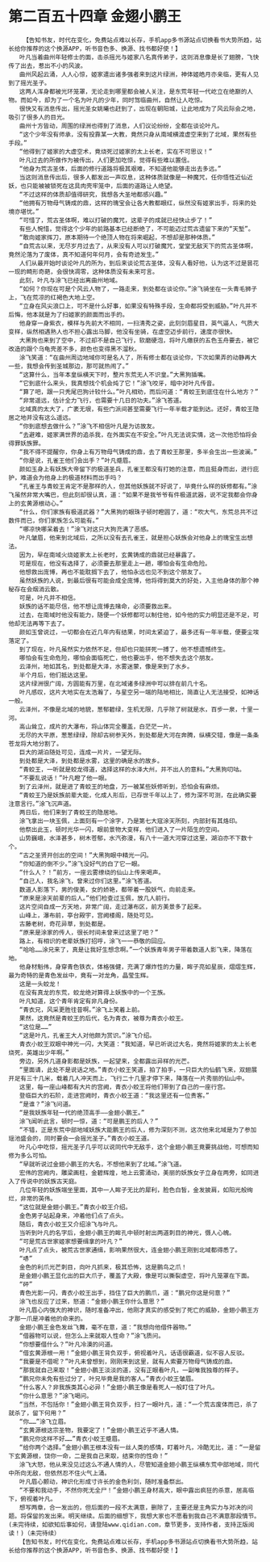 # 第二百五十四章 金翅小鹏王
        【告知书友，时代在变化，免费站点难以长存，手机app多书源站点切换看书大势所趋，站长给你推荐的这个换源APP，听书音色多、换源、找书都好使！】
       叶凡当着曲州年轻修士的面，击杀摇光与姬家八名真传弟子，这则消息像是长了翅膀，飞快传了出去，惹出不小的风波。
       曲州风起云涌，人人心惊，姬家遣出诸多强者来到这片绿洲，神体姬皓月亦亲临，更有人见到了摇光圣子。
       这两人浑身都被光环笼罩，无论走到哪里都会被人关注，是东荒年轻一代屹立在绝巅的人物。而如今，却为了一个名为叶凡的少年，同时驾临曲州，自然让人吃惊。
       很快又有消息传出，摇光圣女姚曦也赶到了，出现在朝阳城，让此地成为了风云际会之地，吸引了很多人的目光。
       曲州十方皆动，周围的绿洲也得到了消息，人们议论纷纷，全都在谈论叶凡。
       “这个少年没有师承，没有投靠某一大教，竟然只身从南域横渡虚空来到了北域，果然有些手段。”
       “他得到了姬家的大虚空术，竟烧死过姬家的太上长老，实在不可思议！”
       叶凡过去的所做作为被传出，人们更加吃惊，觉得有些难以置信。
       “他身为荒古圣体，后面的修行道路将极其艰难，不知道他能够走出去多远。”
       当这则消息传出后，很多人都发出一声叹息，这种体质就像是一种魔咒，任你悟性近仙近妖，也只能被被锁死在这具肉壳牢笼中，后面的道路让人绝望。
       “不过这样的体质却值得研究，我想各大圣地都感兴趣。”
       “他拥有万物母气铸成的鼎，这样的瑰宝会让各大教都眼红，纵然没有姬家出手，将来的处境亦堪忧。”
       “可惜了，荒古圣体啊，难以打破的魔咒，这辈子的成就已经快止步了！”
       有些人惋惜，觉得这个少年的前路基本已经断绝了，不可能迈过荒古遗留下来的“天堑”。
       “敢向姬家挥刀，原本期待一个绝顶人物在将来崛起，不想却是那种体质。”
       “自荒古以来，无尽岁月过去了，从来没有人可以打破魔咒，堂堂无敌天下的荒古圣体啊，竟然沦落为了废体，真不知道何年何月，会有奇迹发生。”
       人们从最开始时谈论叶凡的所为，到后来谈论荒古圣体，没有人看好他，认为这不过是昙花一现的畸形奇葩，会很快凋零，这种体质没有未来可言。
       此刻，叶凡与涂飞已经出离曲州地域。
       “如何？你现在可是个风云人物了，一路走来，到处都在谈论你。”涂飞骑坐在一头青毛狮子上，飞在荒凉的红褐色大地上空。
       “立身在风尖浪口上，可不是什么好事，如果没有特殊手段，生命都将受到威胁。”叶凡并不后悔，他本就是为了扫姬家的颜面而出手的。
       他身穿一身紫衣，模样与先前大不相同，一扫清秀之姿，此刻剑眉星目，英气逼人，气质大变样，纵然相遇熟人也不担心露出马脚，他没有坐骑，在虚空迈步前行，速度亦很快。
       大黑狗也来到了空中，不过却不是自己飞行，软磨硬泡，将叶凡缴获的五色玉舟要去，被它改造的跟个乌龟壳差不多，颜色也变得黑不溜秋。
       涂飞笑道：“在曲州周边地域你可是名人了，所有修士都在谈论你，下次如果弄的动静再大一些，我想会传到圣城那边，那可就热闹了。”
       “这算什么，当年本皇纵横天下时，整片东荒无人不识皇。”大黑狗插嘴。
       “它到底什么来头，我真想找个机会炖了它！”涂飞咬牙，暗中对叶凡传音。
       “算了吧，跟一只秃尾巴狗计较什么。”叶凡相劝，而后问道：“青蛟王到底住在什么地方？”
       “非常遥远，估计全力飞行，也需要十几日的功夫。”涂飞答道。
       北域真的太大了，广袤无垠，有些门派间甚至需要飞行一年半载才能到达。还好，青蛟王隐居之地并没有这么遥远。
       “你到底想去做什么？”涂飞不相信叶凡是为访故友。
       “去避难，姬家满世界的追杀我，在外面实在不安全。”叶凡无法说实情，这一次他恐怕将会得罪妖族罪。
       “我不得不提醒你，你身上有万物母气铸成的鼎，去了青蛟王那里，多半会生出一些波澜。”
       “你是说，孔雀王他们会出手？”叶凡蹙眉。
       颜如玉身上有妖族大帝留下的极道圣兵，孔雀王都没有打她的注意，而且挺身而出，进行庇护，难道会为他身上的极道材料而出手吗？
       “孔雀王与青蛟王肯定不是那样的人，但其他妖族就不好说了，毕竟什么样的妖修都有。”涂飞虽然非常大嘴巴，但此刻却很认真，道：“如果不是我爷爷有件极道武器，说不定我都会你身上的玄黄源根动心。”
       “什么，你们家族有极道武器？”大黑狗的眼珠子顿时瞪圆了，道：“吹大气，东荒总共不过数件而已，你们家族怎么可能有。”
       “哪凉快哪呆着去！”涂飞对这只大狗充满了恶感。
       叶凡皱眉，他来到北域后，之所以没有去孔雀王，就是担心妖族会对他身上的瑰宝生出想法。
       因为，早在南域火烧姬家太上长老时，玄黄铸成的鼎就已经暴露了。
       可是现在，他没有选择了，必须要去那里走上一趟，哪怕会有生命危险。
       他想救出庞博，再也不能耽搁下去了，他怕永远也见不到这个朋友了。
       虽然妖族的人说，到最后很有可能会成全庞博，他将得到莫大的好处，入主他身体的那个神秘存在会烟消云散。
       可是，叶凡并不相信。
       妖族的话不能尽信，他不想让庞博去赌命，必须要救出来。
       过去，在南域时他没有能力，随便一个妖修都可以制住他，如今他的实力明显还是不足，可他却无法再等下去了。
       颜如玉曾说过，一切都会在近几年内有结果，时间太紧迫了，最多还有一年半载，便要尘埃落定了。
       到了现在，叶凡虽然实力依然不足，但却也只能拼死一搏了，他不想遗憾终生。
       哪怕会有生命危险，哪怕会面临死亡，他也要出手，他不想失去这个朋友。
       云泽州，地如其名，到处都是大泽，水雾迷蒙，像是来到了水乡。
       半个月后，他们抵达这里。
       这片绿洲很广阔，方圆能有万里，在北域诸多绿洲中可以排在前几十名。
       叶凡感叹，这片大地实在太浩瀚了，与星空另一端的陆地相比，简直让人无法接受，如神话一般。
       云泽州，不像是北域的地貌，葱郁碧绿，生机无限，几乎除了树就是水，百步一泉，十里一河。
       高山耸立，成片的大瀑布，将山体完全覆盖，白茫茫一片。
       无尽的大平原，葱葱绿绿，除却古树参天外，到处都是大河在奔腾，纵横交错，像是一条条苍龙将大地分割了。
       巨大的湖泊随处可见，连成一片片，一望无际。
       到处都是大泽，到处都是水雾，这里的确是水的故乡。
       “青蛟王，一听就是蛟龙得道，选择这样的水泽大州，并不出人的意料。”大黑狗叨咕。
       “不要乱说话！”叶凡瞪了他一眼。
       到了云泽州，就是进了青蛟王的地盘，万一被某些妖修听到，恐怕会有麻烦。
       “青蛟王乃是妖族前辈大能，化成人形后，已存世千年以上了，修为深不可测，在此确实要注意言行。”涂飞沉声道。
       两日后，他们来到了青蛟王的隐居地。
       涂飞拿出一块玉佩，上面刻有一个涂字，乃是第七大寇涂天所刻，内部封有其烙印。
       他祭出此玉，顿时光华一闪，眼前景物大变样，他们进入了一片陌生的空间。
       山势巍峨，水泽甚多，树木苍郁，水汽弥漫，有八十一道大河穿过这里，湖泊亦不下数十个。
       “古之圣贤开创出的空间！”大黑狗眼中精光一闪。
       “你知道的倒不少。”涂飞没好气的白了它一眼。
       “什么人？！”前方，一座云雾缭绕的仙山上传来喝声。
       “自己人，我名涂飞，曾来过你们这里。”涂飞答道。
       数道人影落下，男的俊美，女的娇艳，都带着一股妖气，向前走来。
       “原来是涂天前辈的后人。”他们检查过玉佩，放几人前行。
       这片空间自成一方天地，非常广阔，走过瀑布区，前方美景多了起来。
       山峰上，瀑布前，亭台殿宇，宫阙楼阁，随处可见。
       古藤老树，奇花异草，到处都是。
       “原来是涂家的传人，很长时间未曾来过这里了吧？”
       路上，有相识的老辈妖族打招呼，涂飞一一恭敬的回应。
       “哈哈……涂兄来了，真是让我好生想念啊。”一个妖族青年男子带着数道人影飞来，降落在地。
       他身材魁伟，身穿青色铁衣，体格强健，充满了爆炸性的力量，眸子亮如星辰，熠熠生辉，最为奇特的是青色发丝中，竟有一对龙角，晶莹生辉。
       这是一头蛟龙！
       在没有真龙的东荒，蛟龙绝对算得上妖族中的一个王族。
       叶凡知道，这个青年肯定有非凡身份。
       “青衣兄，风采更胜往昔啊。”涂飞上笑着上前。
       果然，这竟然是青蛟王的后代，名为青衣，被尊为青衣小蛟王。
       “这位是……”
       “这是叶凡，孔雀王大人对他颇为赏识。”涂飞介绍。
       青衣小蛟王双眼中神光一闪，大笑道：“我知道，早已听说过大名，竟然将姬家的太上长老烧死，英雄出少年啊。”
       旁边，另外几道身影都是妖族，一起望来，全都露出异样的光芒。
       “里面请，此处不是说话之地。”青衣小蛟王笑道，拍了拍手，一只巨大的仙鹤飞来，双翅展开足有三十几米，载着几人冲天而上，飞行二十几里才停下来，降落在一片秀丽的仙山中。
       这里，每一座山峰都有大片的宫阙，青衣小蛟王将他们带到了自己的一座行宫。
       登临巨大的石阶，走进宫阙时，青衣小蛟王道：“我这里还有一位贵客。”
       “是谁？”涂飞问道。
       “是我妖族年轻一代的绝顶高手——金翅小鹏王。”
       涂飞闻听此言，顿时一惊，道：“可是鹏王的后人？”
       “不错，正是东荒中部地域妖族大能鹏王的后人，修为深刻不测，这次他来北域是为了参加瑶池盛会的，同时要会一会摇光圣子。”青衣小蛟王道。
       叶凡心中吃惊，摇光圣子几乎可以说同代中无敌手，这个金翅小鹏王竟要挑战他，可想而知修为多么可怕。
       “早就听说过金翅小鹏王的大名，不想他来到了北域。”涂飞道。
       宏伟的宫阙内，雕梁画柱，金碧辉煌，地上云雾涌动，美丽的妖族女子立身在两旁，如同进入了传说中的妖族古天庭。
       几位年轻的妖族端坐里面，其中一人眸子无比的犀利，脸色白皙，金发披肩，如阳光般绚烂，非常的英伟。
       “这位就是金翅小鹏王。”青衣小蛟王介绍。
       金色男子站起身来，冲着他们点了点头。
       随后，青衣小蛟王又介绍涂飞与叶凡。
       当听到叶凡的名字后，金翅小鹏王的眸孔中顿时射出两道刺目的神光，慑人心魄。
       “可是荒古世家姬家想要缉拿的叶凡？”
       叶凡点了点头，被荒古世家通缉，影响果然很大，连金翅小鹏王刚到北域都得悉了。
       “哧”
       金色的利爪光芒刺目，向叶凡抓来，极其恐怖，这是鹏鸟之爪！
       是金翅小鹏王显化出的巨大爪子，覆盖了大殿，像是可以撕裂虚空，将叶凡笼罩在下面。
       “砰”
       青色光影一闪，青衣小蛟王出手，挡住了巨大的鹏爪，道：“鹏兄你这是何意？”
       涂飞也反应了过来，怒道：“金翅小鹏王你什么意思？”
       叶凡眉心内强大的神识，随时准备冲出，他刚才真实的感受到了死亡的威胁，金翅小鹏王方才那一爪是冲着他的命来的。
       金翅小鹏王金色发丝飞舞，毫不在意，道：“我想向他借件器物。”
       “借器物可以说，但怎么上来就取人性命？”涂飞质问。
       “你想要借什么？”叶凡冷漠的问道。
       “借玄黄源根一用！”金翅小鹏王背负双手，俯视着叶凡，话语很霸道，似不容人反驳。
       “我要是不借呢？”叶凡未曾想到，刚刚来到这里，就有人索要万物母气铸成的鼎。
       “那我就自己来取！”金翅小鹏王淡淡的道，没有正眼看叶凡，一副唯我独尊的样子。
       “鹏兄你未免有些过分了，叶兄毕竟是我的客人。”青衣小蛟王皱眉。
       “什么客人？非我族类其心必异！”金翅小鹏王像是看死人一般盯住了叶凡。
       “你什么意思？”涂飞喝问。
       “当然，不包括你！”金翅小鹏王背负双手，扫了一眼叶凡，道：“一个荒古废体而已，杀了就杀了，留下何用？”
       “你……”涂飞立眉。
       “玄黄源根这宗圣物，我要定了！”金翅小鹏王近乎不通人情。
       “鹏兄你这样不好……”青衣小蛟王蹙眉。
       “给你两个选择。”金翅小鹏王根本没有一丝人类的感情，盯着叶凡，冷酷无比，道：“一是留下玄黄源根，饶你一命，二是我自己来取，结束你的性命！”
       涂飞大怒，他从来没见过这么不通人情的人，尽管知道金翅小鹏王纵横东荒中部地域，同代中所向无敌，但依然忍不住火气上涌。
       叶凡眉心颤动，神识化形成寸许长的金色利剑，随时准备祭出。
       “不要和我动手，不然你死无全尸！”金翅小鹏王身材高大，眼中露出疯狂的杀意，居高临下，俯视着叶凡。
       想写两章，合一发出的，但后面的一段不太满意，删除了，主要还是主角实力与对决的问题。将保留的发出来。明天继续。后面的细想下，我想大家也不愿看到我自己不满意那段情节。(未完待续，如欲知后事如何，请登陆www.qidian.com，章节更多，支持作者，支持正版阅读！)（未完待续）
       【告知书友，时代在变化，免费站点难以长存，手机app多书源站点切换看书大势所趋，站长给你推荐的这个换源APP，听书音色多、换源、找书都好使！】